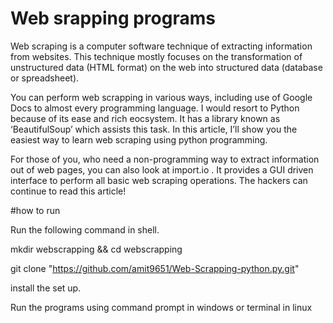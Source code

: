# Web srapping programs


Web scraping is a computer software technique of extracting information from websites. This technique mostly focuses on the transformation of unstructured data (HTML format) on the web into structured data (database or spreadsheet).

You can perform web scrapping in various ways, including use of Google Docs to almost every programming language. I would resort to Python because of its ease and rich eocsystem. It has a library known as ‘BeautifulSoup’ which assists this task. In this article, I’ll show you the easiest way to learn web scraping using python programming.

For those of you, who need a non-programming way to extract information out of web pages, you can also look at import.io . It provides a GUI driven interface to perform all basic web scraping operations. The hackers can continue to read this article!


#how to run

Run the following command in shell.

mkdir webscrapping && cd webscrapping

git clone "https://github.com/amit9651/Web-Scrapping-python.py.git"

install the set up.

Run the programs using command prompt in windows or terminal in linux



